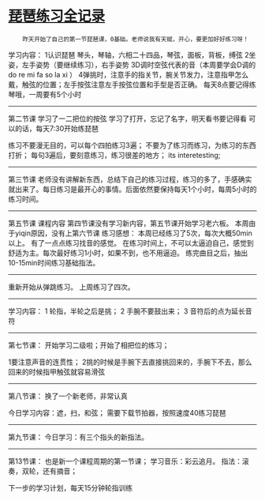 # [琵琶练习全记录](https://github.com/fanfan50/blog/issues/7)

        昨天开始了自己的第一节琵琶课，0基础。老师说我有天赋，开心，要更加好好练习呀！

学习内容：
1认识琵琶
琴头，琴轴，六相二十四品，琴弦，面板，背板，缚弦
2坐姿，左手姿势（要继续练习），右手姿势
3D调时空弦代表的音（本周要学会D调的 do re mi fa so la xi ）
4弹挑时，注意手的指关节，腕关节发力，注意指甲怎么戴，触弦的位置；左手按弦注意左手按弦位置和手型是否正确。
       每天8点要记得练琴哦，一周要有5个小时

---

第二节课
学习了一二把位的按弦
学习了打开，忘记了名字，明天看书要记得看
可以的话，每天7:30开始练琵琶

练习不要漫无目的，可以每个四拍练习3遍；
不要为了练习而练习，为练习的东西打折；
每句3遍后，要刻意练习，练习很差的地方；
its interetesting;



---

第三节课
老师没有讲解新东西，总结下自己的练习过程，练习的多了，手感确实就出来了。每日练习是最开心的事情。后面依然要保持每天1个小时，每周5小时的练习时间。


---

第五节课
课程内容
第四节课没有学习新内容，第五节课开始学习老六板。
本周由于yiqin原因，没有上第六节课
练习感想：
本周已经练习了5次，每次大概50min以上。
有了一点点练习找音的感觉。
在练习时间上，不可以太逼迫自己，感觉到舒适为主。每次最好练习1小时，如果不到，也不用逼迫。
练完曲目之后，抽出10-15min时间练习基础指法。

---

重新开始从弹跳练习。
上周练习了四次。

---

学习内容：
1 轮指，半轮之后是挑；
2 手腕不要鼓出来；
3 音符后的点为延长音符

---

第七节课：
开始学习二级啦；开始了相把位的练习；

1要注意声音的连贯性；
2挑的时候是手腕下去直接挑回来的，手腕下不去，那么回来的时候指甲触弦就容易滑弦


---

第八节课：
换了一个新老师，非常认真

今日学习内容：遮，扫，和弦；
需要下载节拍器，按照速度40练习琵琶

---

第九节课：
今日学习：有三个指头的新指法。

---

第13节课：
也是新一个课程周期的第一节课；
学习音乐：彩云追月。
指法：滚奏，双轮，还有摘音；

下一步的学习计划，每天15分钟轮指训练